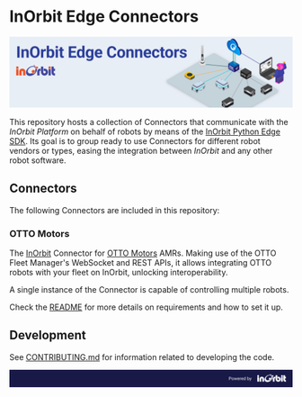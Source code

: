 # InOrbit Edge Connectors

![InOrbit Edge Connectors](assets/inorbit_edge_connectors_banner.png)

This repository hosts a collection of Connectors that communicate with the *InOrbit Platform* on behalf of robots by means of the [InOrbit Python Edge SDK](https://github.com/inorbit-ai/edge-sdk-python). Its goal is to group ready to use Connectors for different robot vendors or types, easing the integration between *InOrbit* and any other robot software.

## Connectors

The following Connectors are included in this repository:

### OTTO Motors

The [InOrbit](https://inorbit.ai/) Connector for [OTTO Motors](https://directory.inorbit.ai/connect/OTTO-Motors) AMRs. Making use of the OTTO Fleet Manager's WebSocket and REST APIs, it allows integrating OTTO robots with your fleet on InOrbit, unlocking interoperability.

A single instance of the Connector is capable of controlling multiple robots.

Check the [README](otto_connector/README.md) for more details on requirements and how to set it up.

## Development

See [CONTRIBUTING.md](CONTRIBUTING.md) for information related to developing the code.

![Powered by InOrbit](assets/inorbit_github_footer.png)
